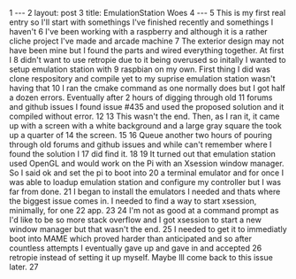  1 ---
 2 layout: post
 3 title: EmulationStation Woes
 4 ---
 5 This is my first real entry so I'll start with somethings I've finished recently and somethings I haven't
 6 I've been working with a raspberry and although it is a rather cliche project I've made and arcade machine
 7 The exterior design may not have been mine but I found the parts and wired everything together. At first I
 8 didn't want to use retropie due to it being overused so initally I wanted to setup emulation station with
 9 raspbian on my own. First thing I did was clone respository and compile yet to my suprise emulation station wasn't having that
10 I ran the cmake command as one normally does but I got half a dozen errors. Eventually after 2 hours of digging through old
11 forums and github issues I found issue #435 and used the proposed solution and it compiled without error.
12
13 This wasn't the end. Then, as I ran it, it came up with a screen with a white background and a large gray square the took up a quarter of
14 the screen.
15
16 Queue another two hours of pouring through old forums and github issues and while can't remember where I found the solution I
17 did find it.
18
19 It turned out that emulation station used OpenGL and would work on the Pi with an Xsession window manager. So I said ok and set the pi to boot into
20 a terminal emulator and for once I was able to loadup emulation station and configure my controller but I was far from done.
21 I began to install the emulators I needed and thats where the biggest issue comes in. I needed to find a way to start xsession, minimally, for one
22 app.
23
24 I'm not as good at a command prompt as I'd like to be so more stack overflow and I got xsession to start a new window manager but that wasn't the end.
25 I needed to get it to immediatly boot into MAME which proved harder than anticipated and so after countless attempts I eventually gave up and gave in and accepted
26 retropie instead of setting it up myself. Maybe Ill come back to this issue later.
27


